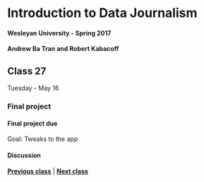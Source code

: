 # Introduction to Data Journalism
  
#### Wesleyan University - Spring 2017
  
**Andrew Ba Tran and Robert Kabacoff**
  
## Class 27
Tuesday - May 16
                             
### Final project
                             
#### Final project due
                             
Goal: Tweaks to the app
                             
#### Discussion

                   
**[Previous class](class29.md)** | **[Next class](class31.md)**
